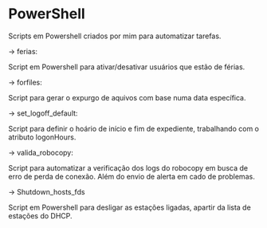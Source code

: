 # PowerShell
Scripts em Powershell criados por mim para automatizar tarefas.

-> ferias:

Script em Powershell para ativar/desativar usuários que estão de férias.

-> forfiles:

Script para gerar o expurgo de aquivos com base numa data específica.

-> set_logoff_default:

Script para definir o hoário de início e fim de expediente, trabalhando com o atributo logonHours.

-> valida_robocopy:

Script para automatizar a verificação dos logs do robocopy em busca de erro de perda de conexão. Além do envio de alerta em cado de problemas.

-> Shutdown_hosts_fds

Script em Powershell para desligar as estações ligadas, apartir da lista de estações do DHCP.
